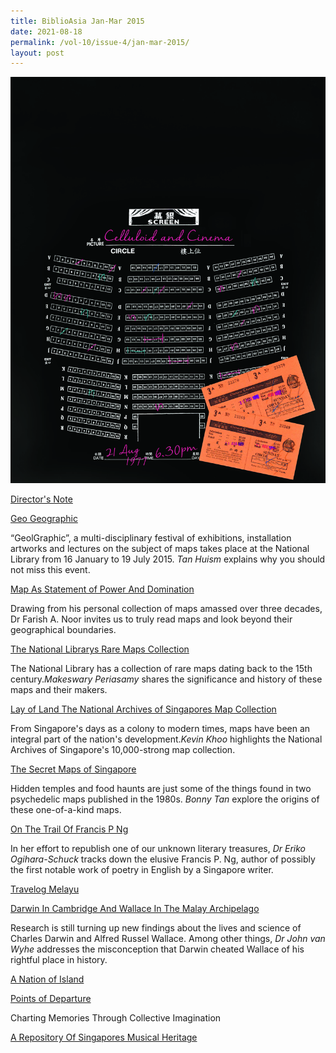 ```yaml
---
title: BiblioAsia Jan-Mar 2015
date: 2021-08-18
permalink: /vol-10/issue-4/jan-mar-2015/
layout: post
---
```

![Alt text for image on Isomer site](/images/vol-10-issue-4/background/Cover5_dark.jpg)

[Director's Note](/vol-10/issue-4/jan-march-2015/director-note)


[Geo Geographic](/vol-10/issue-4/jan-march-2015/geographic)

“GeolGraphic”, a multi-disciplinary festival of exhibitions, installation artworks and lectures on the subject of maps takes place at the National Library from 16 January to 19 July 2015. <i>Tan Huism</i> explains why you should not miss this event.

[Map As Statement of Power And Domination](/vol-10/issue-4/jan-march-2015/map-as-statement)

Drawing from his personal collection of maps amassed over three decades, Dr Farish A. Noor invites us to truly read maps and look beyond their geographical boundaries.


[The National Librarys Rare Maps Collection](/vol-10/issue-4/jan-march-2015/rare-map)

The National Library has a collection of rare maps dating back to the 15th century.<i>Makeswary Periasamy</i> shares the significance and history of these maps and their makers. 


[Lay of Land The National Archives of Singapores Map Collection](/vol-10/issue-4/jan-march-2015/map-collection)

From Singapore's days as a colony to modern times, maps have been an integral part of the nation's development.<i>Kevin Khoo</i> highlights the National Archives of Singapore's 10,000-strong map collection. 

[The Secret Maps of Singapore](/vol-10/issue-4/jan-march-2015/secretmap)

Hidden temples and food haunts are just some of the things found in two psychedelic maps published in the 1980s. <i>Bonny Tan</i> explore the origins of these one-of-a-kind maps.

[On The Trail Of Francis P Ng](/vol-10/issue-4/jan-march-2015/on-the-trail)

In her effort to republish one of our unknown literary treasures, <i>Dr Eriko Ogihara-Schuck</i> tracks down the elusive Francis P. Ng, author of possibly the first notable work of poetry in English by a Singapore writer.


[Travelog Melayu](/vol-10/issue-4/jan-march-2015/travelog-melayu)

[Darwin In Cambridge And Wallace In The Malay Archipelago](/vol-10/issue-4/jan-march-2015/darwin-and-wallace)

Research is still turning up new findings about the lives and science of Charles Darwin and Alfred Russel Wallace. Among other things, <i>Dr John van Wyhe</i> addresses the misconception that Darwin cheated Wallace of his rightful place in history. 

[A Nation of Island](/vol-10/issue-4/jan-march-2015/nation-of-island)

[Points of Departure](/vol-10/issue-4/jan-march-2015/points-of-departure)

Charting Memories Through Collective Imagination

[A Repository Of Singapores Musical Heritage](/vol-10/issue-4/jan-march-2015/musical)